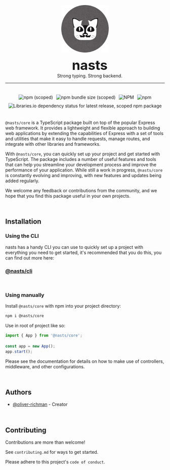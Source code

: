 <p
	align="center"
>
	<img
		width="150"
		height="150"
		src="https://github.com/nas-ts/nasts-core/blob/master/readme_assets/logo.png?raw=true"
		style="vertical-align: middle;"
	>
	<div style="margin-left: 30px; display: flex; flex-direction: column;">
	<p align="center" style="font-weight: bold; font-size: 42px; margin: 0">
		nasts
	</p>
	<p align="center" style="margin: 0;">
		Strong typing. Strong backend.
	</p>
	</div>
</p>

---

<br />

<div align="center" style="display:flex;flex-wrap:wrap;justify-content:center;">

  <img style="padding: 5px;" alt="npm (scoped)" src="https://img.shields.io/npm/v/@nasts/core?style=plastic">

  <img style="padding: 5px;" alt="npm bundle size (scoped)" src="https://img.shields.io/bundlephobia/min/@nasts/core?style=plastic">

  <img style="padding: 5px;" alt="NPM" src="https://img.shields.io/npm/l/@nasts/core?style=plastic">

  <img style="padding: 5px;" alt="npm" src="https://img.shields.io/npm/dt/@nasts/core?style=plastic">

  <img style="padding: 5px;" alt="Libraries.io dependency status for latest release, scoped npm package" src="https://img.shields.io/librariesio/release/npm/@nasts/core?style=plastic">

</div>

<br />

`@nasts/core` is a TypeScript package built on top of the popular Express web framework. It provides a lightweight and flexible approach to building web applications by extending the capabilities of Express with a set of tools and utilities that make it easy to handle requests, manage routes, and integrate with other libraries and frameworks.

With `@nasts/core`, you can quickly set up your project and get started with TypeScript. The package includes a number of useful features and tools that can help you streamline your development process and improve the performance of your application. While still a work in progress, `@nasts/core` is constantly evolving and improving, with new features and updates being added regularly.

We welcome any feedback or contributions from the community, and we hope that you find this package useful in your own projects.

<br />

## Installation

### Using the CLI

nasts has a handy CLI you can use to quickly set up a project with everything you need to get started, it's recommended that you do this, you can find out more here:

### [@nasts/cli](https://www.npmjs.com/package/@nasts/cli)

<br />

### Using manually

Install `@nasts/core` with npm into your project directory:

```bash
npm i @nasts/core
```

Use in root of project like so:

```typescript
import { App } from '@nasts/core';

const app = new App();
app.start();
```

Please see the documentation for details on how to make use of controllers, middleware, and other configurations.

<br />

## Authors

- [@oliver-richman](https://www.github.com/oliver-richman) - Creator

<br />

## Contributing

Contributions are more than welcome!

See `contributing.md` for ways to get started.

Please adhere to this project's `code of conduct`.
